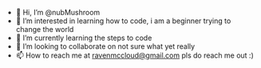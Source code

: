 - 👋 Hi, I’m @nubMushroom
- 👀 I’m interested in learning how to code, i am a beginner trying to change the world
- 🌱 I’m currently learning the steps to code 
- 💞️ I’m looking to collaborate on not sure what yet really
- 📫 How to reach me at ravenmccloud@gmail.com pls do reach me out :)

<!---
nubMushroom/nubMushroom is a ✨ special ✨ repository because its `README.md` (this file) appears on your GitHub profile.
You can click the Preview link to take a look at your changes.
--->
